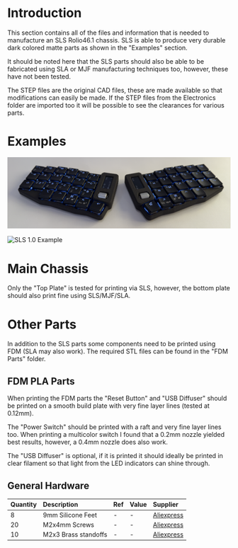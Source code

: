 # Introduction

This section contains all of the files and information that is needed to manufacture an SLS Rolio46.1 chassis. SLS is able to produce very durable dark colored matte parts as shown in the "Examples" section.

It should be noted here that the SLS parts should also be able to be fabricated using SLA or MJF manufacturing techniques too, however, these have not been tested.

The STEP files are the original CAD files, these are made available so that modifications can easily be made. If the STEP files from the Electronics folder are imported too it will be possible to see the clearances for various parts.

# Examples


![SLS 1.0 Example](../../images/sls/backlight_on.png?raw=true "SLS 1.0 Example")

![SLS 1.0 Example](../../images/sls/above.png?raw=true "SLS 1.0 Example")


# Main Chassis

Only the "Top Plate" is tested for printing via SLS, however, the bottom plate should also print fine using SLS/MJF/SLA.

# Other Parts

In addition to the SLS parts some components need to be printed using FDM (SLA may also work). The required STL files can be found in the "FDM Parts" folder.

## FDM PLA Parts

When printing the FDM parts the "Reset Button" and "USB Diffuser" should be printed on a smooth build plate with very fine layer lines (tested at 0.12mm).

The "Power Switch" should be printed with a raft and very fine layer lines too. When printing a multicolor switch I found that a 0.2mm nozzle yielded best results, however, a 0.4mm nozzle does also work.

The "USB Diffuser" is optional, if it is printed it should ideally be printed in clear filament so that light from the LED indicators can shine through.

## General Hardware

| Quantity  | Description  | Ref  | Value  | Supplier  |
|:----------|:----------|:----------|:----------|:----------|
| 8  | 9mm Silicone Feet | -  | - | [Aliexpress](https://www.aliexpress.com/item/1005005504977168.html?spm=a2g0o.order_list.order_list_main.67.675e1802ITKJQ5 )  |
| 20 | M2x4mm Screws | -  | -  | [Aliexpress](https://www.aliexpress.com/item/32810872544.html?spm=a2g0o.productlist.main.1.764965e5UFrGqL&algo_pvid=c5686b2b-d8dd-403c-b107-a5b601dd8758&algo_exp_id=c5686b2b-d8dd-403c-b107-a5b601dd8758-0&pdp_npi=4%40dis%21AUD%212.42%211.67%21%21%211.52%21%21%402103209516943107919815919eb511%2112000026955302078%21sea%21AU%21192529469%21S&curPageLogUid=TCVQaWi3Sbah)  |
| 10 | M2x3 Brass standoffs | - | - | [Aliexpress](https://www.aliexpress.com/item/32883265100.html?spm=a2g0o.order_list.order_list_main.258.1b9d1802Yf2L1Q)|